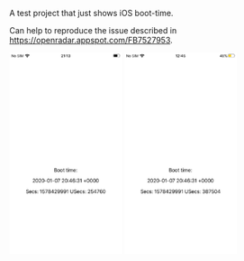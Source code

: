A test project that just shows iOS boot-time.

Can help to reproduce the issue described in https://openradar.appspot.com/FB7527953.

<img src="Images/1.jpg" alt="drawing" width="200"/> <img src="Images/2.jpg" alt="drawing" width="200"/>
